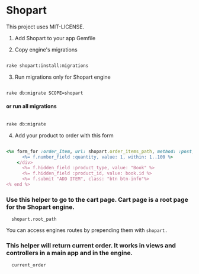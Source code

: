 # Shopart

This project uses MIT-LICENSE.

1. Add Shopart to your app Gemfile 

2. Copy engine's migrations

```bash

rake shopart:install:migrations
```

3. Run migrations only for Shopart engine

```bash

rake db:migrate SCOPE=shopart
```

#### or run all migrations
```bash

rake db:migrate
```

4. Add your product to order with this form

```ruby

<%= form_for :order_item, url: shopart.order_items_path, method: :post,  do |f| %>
      <%= f.number_field :quantity, value: 1, within: 1..100 %>
    </div>
      <%= f.hidden_field :product_type, value: "Book" %>
      <%= f.hidden_field :product_id, value: book.id %>
      <%= f.submit "ADD ITEM", class: "btn btn-info"%>
<% end %>
```


### Use this helper to go to the cart page. Cart page is a root page for the Shopart engine.

```
  shopart.root_path
```
You can access engines routes by prepending them with ```shopart.```

### This helper will return current order. It works in views and controllers in a main app and in the engine.

```
  current_order
```

  